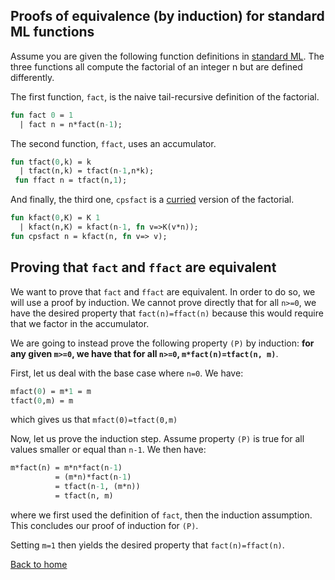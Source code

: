 ## Proofs of equivalence (by induction) for standard ML functions

Assume you are given the following function definitions
in [standard ML](https://en.wikipedia.org/wiki/Standard_ML).
The three functions all compute the factorial of an integer
n but are defined differently. 

The first function, `fact`,
is the naive tail-recursive definition of the factorial.

```sml
fun fact 0 = 1
  | fact n = n*fact(n-1);
```


The second function, `ffact`, uses an accumulator. 

```sml
fun tfact(0,k) = k
  | tfact(n,k) = tfact(n-1,n*k);
 fun ffact n = tfact(n,1);
```

And
finally, the third one, `cpsfact` is a [curried](https://en.wikipedia.org/wiki/Currying)
version of the factorial.

```sml
fun kfact(0,K) = K 1
  | kfact(n,K) = kfact(n-1, fn v=>K(v*n));
fun cpsfact n = kfact(n, fn v=> v);
```

## Proving that `fact` and `ffact` are equivalent

We want to prove that `fact` and `ffact` are equivalent.
In order to do so, we will use a proof by induction. We
cannot prove directly that for all `n>=0`, we have the
desired property that `fact(n)=ffact(n)` because this
would require that we factor in the accumulator. 

We are
going to instead prove the following property `(P)` by
induction: **for any given
`m>=0`, we have that for all `n>=0`, `m*fact(n)=tfact(n, m)`**.

First, let us deal with the base case where `n=0`. We have:
```sml
mfact(0) = m*1 = m
tfact(0,m) = m
```
which gives us that `mfact(0)=tfact(0,m)`

Now, let us prove the induction step. Assume property `(P)`
is true for all values smaller or equal than `n-1`.
We then have: 
```sml
m*fact(n) = m*n*fact(n-1)
          = (m*n)*fact(n-1)
          = tfact(n-1, (m*n))
          = tfact(n, m)
```
where we first used the definition of `fact`, then the induction
assumption. This concludes our proof of induction for `(P)`.

Setting `m=1` then yields the desired property that `fact(n)=ffact(n)`.

[Back to home](https://npapernot.github.io/programming-languages)
